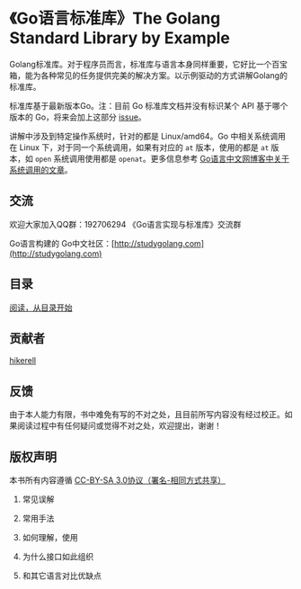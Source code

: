 # 《Go语言标准库》The Golang Standard Library by Example #

Golang标准库。对于程序员而言，标准库与语言本身同样重要，它好比一个百宝箱，能为各种常见的任务提供完美的解决方案。以示例驱动的方式讲解Golang的标准库。

标准库基于最新版本Go。注：目前 Go 标准库文档并没有标识某个 API 基于哪个版本的 Go，将来会加上这部分 [issue](https://github.com/golang/go/issues/5778)。

讲解中涉及到特定操作系统时，针对的都是 Linux/amd64。Go 中相关系统调用在 Linux 下，对于同一个系统调用，如果有对应的 `at` 版本，使用的都是 `at` 版本，如 `open` 系统调用使用都是 `openat`。更多信息参考 [Go语言中文网博客中关于系统调用的文章](http://blog.studygolang.com)。

## 交流 ##

欢迎大家加入QQ群：192706294 《Go语言实现与标准库》交流群

Go语言构建的 Go中文社区：[http://studygolang.com](http://studygolang.com)

## 目录 ##

[阅读，从目录开始](preface.md)

## 贡献者 ##

[hikerell](https://github.com/hikerell)

## 反馈 ##

由于本人能力有限，书中难免有写的不对之处，且目前所写内容没有经过校正。如果阅读过程中有任何疑问或觉得不对之处，欢迎提出，谢谢！

## 版权声明 ##

本书所有内容遵循 [CC-BY-SA 3.0协议（署名-相同方式共享）](http://zh.wikipedia.org/wiki/Wikipedia:CC-by-sa-3.0%E5%8D%8F%E8%AE%AE%E6%96%87%E6%9C%AC)

1. 常见误解

2. 常用手法

3. 如何理解，使用

4. 为什么接口如此组织

5. 和其它语言对比优缺点
